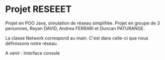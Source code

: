 # Projet RESEEET
Projet en POO Java, simulation de réseau simplifiée. 
Projet en groupe de 3 personnes, Reyan DAVID, Andrea FERRARI et Duncan PATURANGE. 

La classe Network correspond au main. C'est dans celle-ci que nous définissons notre réseau. 

A venir : Interface console
